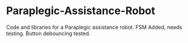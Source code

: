 # Paraplegic-Assistance-Robot

Code and libraries for a Paraplegic assistance robot.
FSM Added, needs testing. Button debouncing tested.